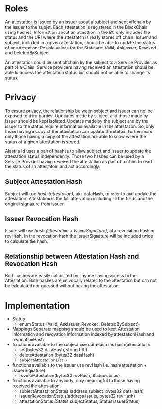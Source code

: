 # Roles
An attestation is issued by an issuer about a subject and sent offchain by the issuer to the subjet. Each attestation is registered in the BlockChain using hashes.
Information about an attesttion in the BC only includes the status and the URI where the attestaton is really stored off chain.
Issuer and subject, included in a given attestation, should be able to update the status of an attestation:
Posible values for the State are: Valid, AskIssuer, Revoked and DeletedBySubject

An attestation could be sent offchain by the subject to a Service Provider as part of a Claim. Service providers having received an attestation shoud be able to access the attestation status but should not be able to change its status.

# Privacy
To ensure privacy, the relationship between subject and issuer can not be exposed to third parties. Upddates made by subject and those made by issuer should be kept isolated. Updates made by the subject and by the issuer to the status require information available in the attestation. So, only those having a copy of the attestation can update the status. Furthermore only those having a copy of the attestation are able to know where the status of a given attestation is stored.

Alastria Id uses a pair of hashes to allow subject and issuer to update the attestation status independently. Those two hashes can be used by a Service Provider having reveived the attestation as part of a claim to read the status of an attestatoin and act accordingly. 
 
## Subject Attestation Hash
Subject will use *hash (attestation)*, aka dataHash, to refer to and update the attestation. Attestation is the full attestation including all the fields and the original signature from issuer.

## Issuer Revocation Hash
Issuer will use *hash (attestation + IssuerSignature)*, aka revocation hash or revHash.
In the revocation hash the IssuerSignature will be included twice to calculate the hash.

## Relationship between Attestation Hash and Revocation Hash 
Both hashes are easily calculated by anyone having access to the Attestation. Both hashes are univocally related to the attestation but can not be calculated nor guessed without having the attestation.

# Implementation
* Status
  * enum Status {Valid, AskIssuer, Revoked, DeletedBySubject}
* Mappings
  Separate mapping should be used to kept Attestation information and revovation information indexed by attestationHash and revocationHash
* functions available to the subject use dataHash i.e. hash(attestation):
  * set(bytes32 dataHash, string URI)
  * deleteAttestation (bytes32 dataHash)
  * subjectAttestationList ()
* functions available to the issuer use revHash i.e. hash(attestation + IssuerSignature)
  * revokeAttestation(bytes32 revHash, Status status)
* functions available to anybody, only meaningful to those having received the attestation.
  * subjectAttestationStatus (address subject, bytes32 dataHash) 
  * issuerRevocationStatus(address issuer, bytes32 revHash) 
  * attestationStatus (Status subjectStatus, Status issuerStatus)
